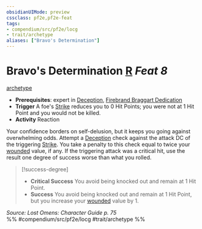 ```yaml
---
obsidianUIMode: preview
cssclass: pf2e,pf2e-feat
tags:
- compendium/src/pf2e/locg
- trait/archetype
aliases: ["Bravo's Determination"]
---
```

# Bravo's Determination  [R](rules/core-rulebook/chapter-9-playing-the-game.md#Actions "Reaction") *Feat 8*  
[archetype](rules/traits/archetype.md)  

- **Prerequisites**: expert in [Deception](compendium/skills.md#Deception), [Firebrand Braggart Dedication](compendium/feats/firebrand-braggart-dedication-locg.md)
- **Trigger** A foe's [Strike](rules/actions/strike.md) reduces you to 0 Hit Points; you were not at 1 Hit Point and you would not be killed.
- **Activity** Reaction

Your confidence borders on self-delusion, but it keeps you going against overwhelming odds. Attempt a [Deception](compendium/skills.md#Deception) check against the attack DC of the triggering [Strike](rules/actions/strike.md). You take a penalty to this check equal to twice your [wounded](rules/conditions.md#Wounded) value, if any. If the triggering attack was a critical hit, use the result one degree of success worse than what you rolled.

> [!success-degree] 
> - **Critical Success** You avoid being knocked out and remain at 1 Hit Point.
> - **Success** You avoid being knocked out and remain at 1 Hit Point, but you increase your [wounded](rules/conditions.md#Wounded) value by 1.

*Source: Lost Omens: Character Guide p. 75*  
%% #compendium/src/pf2e/locg #trait/archetype %%